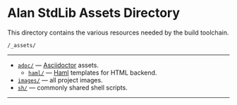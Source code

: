 # Alan StdLib Assets Directory

This directory contains the various resources needed by the build toolchain.

    /_assets/

-------------------------------------------------------------------------------

- [`adoc/`][adoc/] — [Asciidoctor] assets.
    + [`haml/`][haml/] — [Haml] templates for HTML backend.
- [`images/`][images/] — all project images.
- [`sh/`][sh/] — commonly shared shell scripts.

-------------------------------------------------------------------------------


<!-----------------------------------------------------------------------------
                               REFERENCE LINKS
------------------------------------------------------------------------------>

<!-- folders links  -->

[adoc/]: ./adoc/ "Navigate to Asciidoctor assets folder"
[haml/]: ./adoc/haml/ "Navigate to Haml templates folder"
[images/]: ./images/ "Navigate to images assets folder"
[sh/]: ./sh/ "Navigate to scripts assets folder"

<!-- 3rd Party Tools -->

[Asciidoctor]: https://asciidoctor.org/ "Visit Asciidoctor website"

[Dia]: http://dia-installer.de/ "Visit Dia's website"
[Dia Diagram Editor]: http://dia-installer.de/ "Visit Dia's website"

[Haml]: https://haml.info/ "Visit Haml website"

<!-- EOF -->
